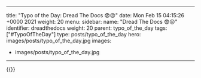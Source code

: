 
---
title: "Typo of the Day: Dread The Docs 😨😣"
date: Mon Feb 15 04:15:26 +0000 2021
weight: 20
menu:
  sidebar:
    name: "Dread The Docs 😨😣"
    identifier: dreadthedocs
    weight: 20
    parent: typo_of_the_day
tags: ["#TypoOfTheDay"]
type: posts/typo_of_the_day
hero: images/posts/typo_of_the_day.jpg
images:
- images/posts/typo_of_the_day.jpg
---


{{<x user="mariatta" id="1361167209595162624">}}

